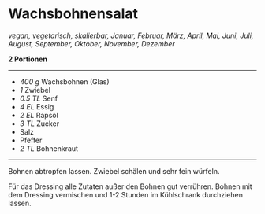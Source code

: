 # Wachsbohnensalat

*vegan, vegetarisch, skalierbar, Januar, Februar, März, April, Mai, Juni, Juli, August, September, Oktober, November, Dezember*

**2 Portionen**

---

- *400 g* Wachsbohnen (Glas)
- *1* Zwiebel
- *0.5 TL* Senf
- *4 EL* Essig
- *2 EL* Rapsöl
- *3 TL* Zucker
- Salz
- Pfeffer
- *2 TL* Bohnenkraut

---

Bohnen abtropfen lassen. Zwiebel schälen und sehr fein würfeln.

Für das Dressing alle Zutaten außer den Bohnen gut verrühren. Bohnen mit dem Dressing vermischen und 1-2 Stunden im Kühlschrank durchziehen lassen.
